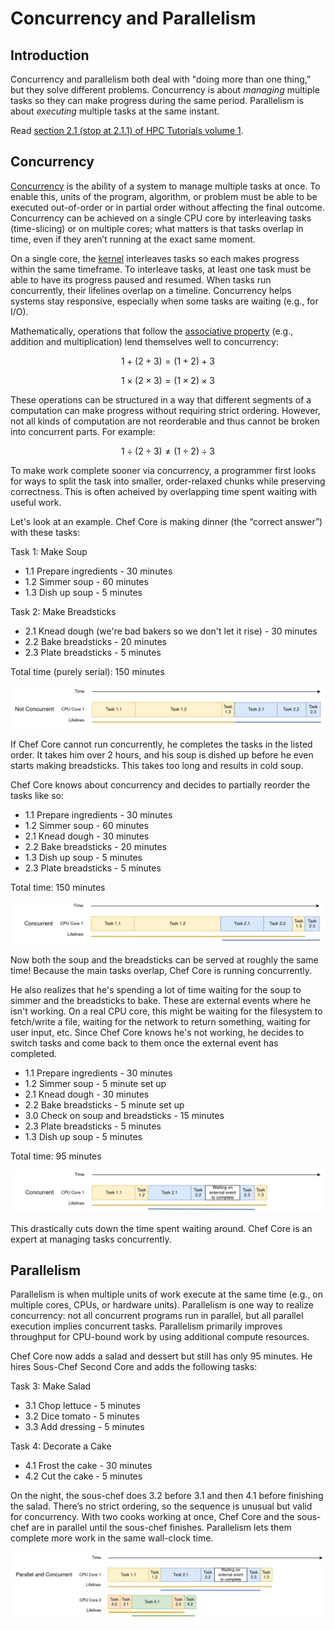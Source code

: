 ---
---
# Concurrency and Parallelism

## Introduction
Concurrency and parallelism both deal with "doing more than one thing,” but they solve different problems. Concurrency is about *managing* multiple tasks so they can make progress during the same period. Parallelism is about *executing* multiple tasks at the same instant.

Read [section 2.1 (stop at 2.1.1) of HPC Tutorials volume 1](EijkhoutHPCTutorialsVol1.pdf#chapter.2).

## Concurrency

[Concurrency](https://en.wikipedia.org/wiki/Concurrency_(computer_science)) is the ability of a system to manage multiple tasks at once. To enable this, units of the program, algorithm, or problem must be able to be executed out-of-order or in partial order without affecting the final outcome. Concurrency can be achieved on a single CPU core by interleaving tasks (time-slicing) or on multiple cores; what matters is that tasks overlap in time, even if they aren’t running at the exact same moment.

On a single core, the [kernel](https://en.wikipedia.org/wiki/Kernel_(operating_system)) interleaves tasks so each makes progress within the same timeframe. To interleave tasks, at least one task must be able to have its progress paused and resumed. When tasks run concurrently, their lifelines overlap on a timeline. Concurrency helps systems stay responsive, especially when some tasks are waiting (e.g., for I/O).

Mathematically, operations that follow the [associative property](https://en.wikipedia.org/wiki/Associative_property) (e.g., addition and multiplication) lend themselves well to concurrency:

$$1 + (2 + 3) = (1 + 2) + 3$$

$$1 \times (2 \times 3) = (1 \times 2) \times 3$$

These operations can be structured in a way that different segments of a computation can make progress without requiring strict ordering. However, not all kinds of computation are not reorderable and thus cannot be broken into concurrent parts. For example:

$$1 \div (2 \div 3) \ne (1 \div 2) \div 3$$

To make work complete sooner via concurrency, a programmer first looks for ways to split the task into smaller, order-relaxed chunks while preserving correctness. This is often acheived by overlapping time spent waiting with useful work.


Let's look at an example. Chef Core is making dinner (the “correct answer”) with these tasks:

Task 1: Make Soup
- 1.1 Prepare ingredients - 30 minutes
- 1.2 Simmer soup - 60 minutes
- 1.3 Dish up soup - 5 minutes

Task 2: Make Breadsticks
- 2.1 Knead dough (we're bad bakers so we don't let it rise) - 30 minutes
- 2.2 Bake breadsticks - 20 minutes
- 2.3 Plate breadsticks - 5 minutes

Total time (purely serial): 150 minutes

![not_concurrent.png](../img/not_concurrent.png)

If Chef Core cannot run concurrently, he completes the tasks in the listed order. It takes him over 2 hours, and his soup is dished up before he even starts making breadsticks. This takes too long and results in cold soup.

Chef Core knows about concurrency and decides to partially reorder the tasks like so:

- 1.1 Prepare ingredients - 30 minutes
- 1.2 Simmer soup - 60 minutes 
- 2.1 Knead dough - 30 minutes
- 2.2 Bake breadsticks - 20 minutes
- 1.3 Dish up soup - 5 minutes
- 2.3 Plate breadsticks - 5 minutes

Total time: 150 minutes

![concurrent_1.png](../img/concurrent_1.png)

Now both the soup and the breadsticks can be served at roughly the same time! Because the main tasks overlap, Chef Core is running concurrently. 

He also realizes that he's spending a lot of time waiting for the soup to simmer and the breadsticks to bake. These are external events where he isn't working. On a real CPU core, this might be waiting for the filesystem to fetch/write a file, waiting for the network to return something, waiting for user input, etc. Since Chef Core knows he's not working, he decides to switch tasks and come back to them once the external event has completed.

- 1.1 Prepare ingredients - 30 minutes
- 1.2 Simmer soup - 5 minute set up
- 2.1 Knead dough - 30 minutes
- 2.2 Bake breadsticks - 5 minute set up
- 3.0 Check on soup and breadsticks - 15 minutes
- 2.3 Plate breadsticks - 5 minutes
- 1.3 Dish up soup - 5 minutes

Total time: 95 minutes

![concurrent_2.png](../img/concurrent_2.png)

This drastically cuts down the time spent waiting around. Chef Core is an expert at managing tasks concurrently.

## Parallelism
Parallelism is when multiple units of work execute at the same time (e.g., on multiple cores, CPUs, or hardware units). Parallelism is one way to realize concurrency: not all concurrent programs run in parallel, but all parallel execution implies concurrent tasks. Parallelism primarily improves throughput for CPU-bound work by using additional compute resources.

Chef Core now adds a salad and dessert but still has only 95 minutes. He hires Sous-Chef Second Core and adds the following tasks:

Task 3: Make Salad
- 3.1 Chop lettuce - 5 minutes
- 3.2 Dice tomato - 5 minutes
- 3.3 Add dressing - 5 minutes

Task 4: Decorate a Cake
- 4.1 Frost the cake - 30 minutes
- 4.2 Cut the cake - 5 minutes

On the night, the sous-chef does 3.2 before 3.1 and then 4.1 before finishing the salad. There’s no strict ordering, so the sequence is unusual but valid for concurrency. With two cooks working at once, Chef Core and the sous-chef are in parallel until the sous-chef finishes. Parallelism lets them complete more work in the same wall-clock time.

![parallel.png](../img/parallel.png)
